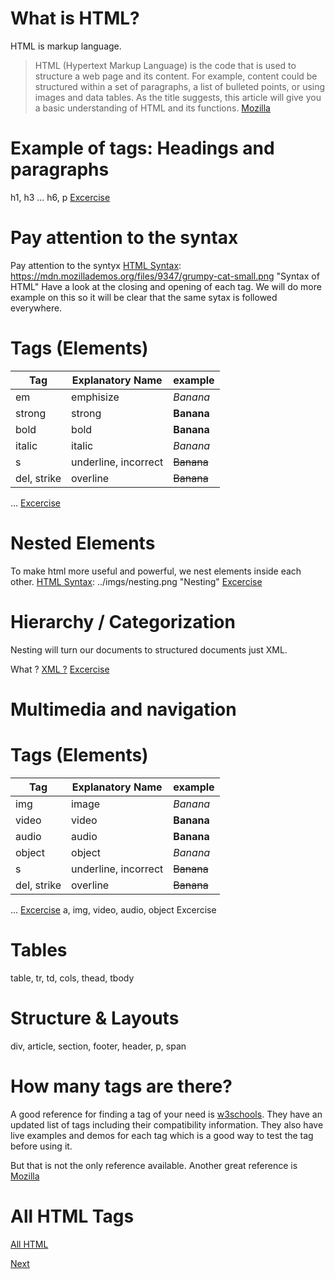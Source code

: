 # What is HTML?
  HTML is markup language.  
  > HTML (Hypertext Markup Language) is the code that is used to structure a web page and its content. For example, content could be structured within a set of paragraphs, a list of bulleted points, or using images and data tables.  As the title suggests, this article will give you a basic understanding of HTML and its functions. 
  [Mozilla](https://developer.mozilla.org/en-US/docs/Learn/Getting_started_with_the_web/HTML_basics)

  
# Example of tags: Headings and paragraphs
  h1, h3 ... h6, p
  [Excercise](../coding-examples/html/example1.html)

# Pay attention to the syntax
  Pay attention to the syntyx
  [HTML Syntax]: https://mdn.mozillademos.org/files/9347/grumpy-cat-small.png "Syntax of HTML"
  Have a look at the closing and opening of each tag. We will do more example on this so it will be clear that the same sytax is followed everywhere.

# Tags (Elements)  
  | Tag             | Explanatory Name      | example          |
  |-----------------|-----------------------|------------------|
  | em              | emphisize             | <em> Banana </em>|
  | strong              | strong             | <strong> Banana </strong>|
  | bold              | bold             | <b> Banana </b>|
  | italic              | italic             | <i> Banana </i>|
  | s              | underline, incorrect             | <s> Banana </s>|
  | del, strike              | overline             | <del> Banana </del>|
  ...
  [Excercise](../coding-examples/html/example2.html)
    

# Nested Elements
  To make html more useful and powerful, we nest elements inside each other.
  [HTML Syntax]: ../imgs/nesting.png "Nesting"
  [Excercise](../coding-examples/html/example3.html)

# Hierarchy / Categorization
  Nesting will turn our documents to structured documents just XML.

  [HTML Syntax]: ../imgs/hierarch.PNG "Nesting"
   
  What ? [XML ?](https://en.wikipedia.org/wiki/XML) 
  [Excercise](../coding-examples/html/example4.html)

# Multimedia and navigation
# Tags (Elements)  
  | Tag             | Explanatory Name      | example          |
  |-----------------|-----------------------|------------------|
  | img              | image             | <em> Banana </em>|
  | video              | video             | <strong> Banana </strong>|
  | audio              | audio             | <b> Banana </b>|
  | object              | object             | <i> Banana </i>|
  | s              | underline, incorrect             | <s> Banana </s>|
  | del, strike              | overline             | <del> Banana </del>|
  ...
  [Excercise](../coding-examples/html/example2.html)
  a, img, video, audio, object
  Excercise

# Tables
  table, tr, td, cols, thead, tbody
  
# Structure & Layouts
  div, article, section, footer, header, p, span

# How many tags are there?
  A good reference for finding a tag of your need is [w3schools](https://www.w3schools.com/tags/default.asp). They have an updated list of tags including their compatibility information. They also have live examples and demos for each tag which is a good way to test the tag before using it.

  But that is not the only reference available. Another great reference is 
  [Mozilla](https://developer.mozilla.org/en-US/docs/Web/HTML/Element)


# All HTML Tags
  [All HTML](https://www.labnol.org/tech/test-html-elements/20730/)


[Next](2.CSS.md)
